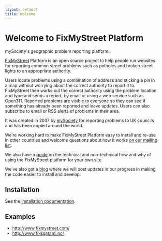 ```yaml
---
layout: default
title: Welcome
---
```


Welcome to FixMyStreet Platform
===============================

<p class="lead">mySociety's geographic problem reporting platform.</p>

[FixMyStreet](http://www.fixmystreet.com/) Platform is an open source project
to help people run websites for reporting common street problems such as
potholes and broken street lights to an appropriate authority.

Users locate problems using a combination of address and sticking a pin in a
map without worrying about the correct authority to report it to. FixMyStreet
then works out the correct authority using the problem location and type and
sends a report, by email or using a web service such as Open311. Reported
problems are visible to everyone so they can see if something has already been
reported and leave updates. Users can also subscribe to email or RSS alerts of
problems in their area.

It was created in 2007 by [mySociety](http://www.mysociety.org/) for reporting
problems to UK councils and has been copied around the world.

We're working hard to make FixMyStreet Platform easy to install and re-use in
other countries and welcome questions about how it works
[on our mailing list](https://secure.mysociety.org/admin/lists/mailman/listinfo/fixmystreet).

We also have a [guide](The-FixMyStreet-Platform-DIY-Guide-v1.1.pdf) on the technical and non-technical how and why of
using the FixMyStreet platform for your own site.

We've also got a [blog](blog/) where we will post updates in our progress
in making the code easier to install and develop.

Installation
------------

See the [installation documentation](install/).

Examples
--------

* <http://www.fixmystreet.com/>
* <http://www.fiksgatami.no/>

